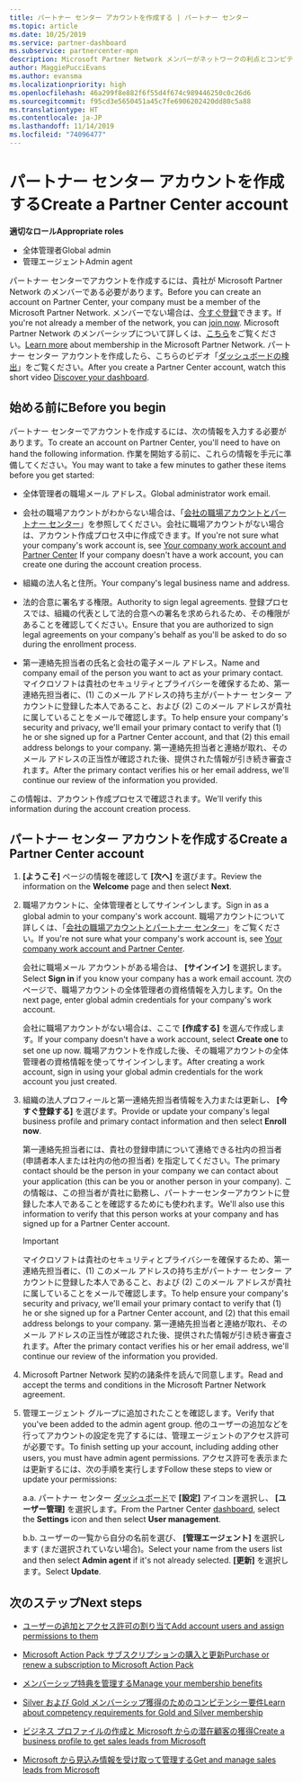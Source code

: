 ```yaml
---
title: パートナー センター アカウントを作成する | パートナー センター
ms.topic: article
ms.date: 10/25/2019
ms.service: partner-dashboard
ms.subservice: partnercenter-mpn
description: Microsoft Partner Network メンバーがネットワークの利点とコンピテンシーを管理してビジネス プロファイルを作成するには、パートナー センター アカウントを作成する必要があります。
author: MaggiePucciEvans
ms.author: evansma
ms.localizationpriority: high
ms.openlocfilehash: 46a299f8e882f6f55d4f674c989446250c0c26d6
ms.sourcegitcommit: f95cd3e5650451a45c7fe6906202420dd80c5a88
ms.translationtype: HT
ms.contentlocale: ja-JP
ms.lasthandoff: 11/14/2019
ms.locfileid: "74096477"
---
```

# <a name="create-a-partner-center-account"></a><span data-ttu-id="55f7a-103">パートナー センター アカウントを作成する</span><span class="sxs-lookup"><span data-stu-id="55f7a-103">Create a Partner Center account</span></span>

<span data-ttu-id="55f7a-104">**適切なロール**</span><span class="sxs-lookup"><span data-stu-id="55f7a-104">**Appropriate roles**</span></span>

- <span data-ttu-id="55f7a-105">全体管理者</span><span class="sxs-lookup"><span data-stu-id="55f7a-105">Global admin</span></span>
- <span data-ttu-id="55f7a-106">管理エージェント</span><span class="sxs-lookup"><span data-stu-id="55f7a-106">Admin agent</span></span>

<span data-ttu-id="55f7a-107">パートナー センターでアカウントを作成するには、貴社が Microsoft Partner Network のメンバーである必要があります。</span><span class="sxs-lookup"><span data-stu-id="55f7a-107">Before you can create an account on Partner Center, your company must be a member of the Microsoft Partner Network.</span></span> <span data-ttu-id="55f7a-108">メンバーでない場合は、[今すぐ登録](https://partners.microsoft.com/PartnerProgram/simplifiedenrollment.aspx)できます。</span><span class="sxs-lookup"><span data-stu-id="55f7a-108">If you're not already a member of the network, you can [join now](https://partners.microsoft.com/PartnerProgram/simplifiedenrollment.aspx).</span></span>  <span data-ttu-id="55f7a-109">Microsoft Partner Network のメンバーシップについて詳しくは、[こちら](https://partner.microsoft.com/membership)をご覧ください。</span><span class="sxs-lookup"><span data-stu-id="55f7a-109">[Learn more](https://partner.microsoft.com/membership) about membership in the Microsoft Partner Network.</span></span> <span data-ttu-id="55f7a-110">パートナー センター アカウントを作成したら、こちらのビデオ「[ダッシュボードの検出](https://vimeo.com/290338211)」をご覧ください。</span><span class="sxs-lookup"><span data-stu-id="55f7a-110">After you create a Partner Center account, watch this short video [Discover your dashboard](https://vimeo.com/290338211).</span></span>

## <a name="before-you-begin"></a><span data-ttu-id="55f7a-111">始める前に</span><span class="sxs-lookup"><span data-stu-id="55f7a-111">Before you begin</span></span>

<span data-ttu-id="55f7a-112">パートナー センターでアカウントを作成するには、次の情報を入力する必要があります。</span><span class="sxs-lookup"><span data-stu-id="55f7a-112">To create an account on Partner Center, you'll need to have on hand the following information.</span></span> <span data-ttu-id="55f7a-113">作業を開始する前に、これらの情報を手元に準備してください。</span><span class="sxs-lookup"><span data-stu-id="55f7a-113">You may want to take a few minutes to gather these items before you get started:</span></span>

-   <span data-ttu-id="55f7a-114">全体管理者の職場メール アドレス。</span><span class="sxs-lookup"><span data-stu-id="55f7a-114">Global administrator work email.</span></span>

-   <span data-ttu-id="55f7a-115">会社の職場アカウントがわからない場合は、「[会社の職場アカウントとパートナー センター](azure-active-directory-tenants-and-partner-center.md)」を参照してください。会社に職場アカウントがない場合は、アカウント作成プロセス中に作成できます。</span><span class="sxs-lookup"><span data-stu-id="55f7a-115">If you're not sure what your company's work account is, see [Your company work account and Partner Center](azure-active-directory-tenants-and-partner-center.md) If your company doesn't have a work account, you can create one during the account creation process.</span></span> 

-   <span data-ttu-id="55f7a-116">組織の法人名と住所。</span><span class="sxs-lookup"><span data-stu-id="55f7a-116">Your company's legal business name and address.</span></span>  

-   <span data-ttu-id="55f7a-117">法的合意に署名する権限。</span><span class="sxs-lookup"><span data-stu-id="55f7a-117">Authority to sign legal agreements.</span></span> <span data-ttu-id="55f7a-118">登録プロセスでは、組織の代表として法的合意への署名を求められるため、その権限があることを確認してください。</span><span class="sxs-lookup"><span data-stu-id="55f7a-118">Ensure that you are authorized to sign legal agreements on your company's behalf as you'll be asked to do so during the enrollment process.</span></span>

-   <span data-ttu-id="55f7a-119">第一連絡先担当者の氏名と会社の電子メール アドレス。</span><span class="sxs-lookup"><span data-stu-id="55f7a-119">Name and company email of the person you want to act as your primary contact.</span></span> <span data-ttu-id="55f7a-120">マイクロソフトは貴社のセキュリティとプライバシーを確保するため、第一連絡先担当者に、(1) このメール アドレスの持ち主がパートナー センター アカウントに登録した本人であること、および (2) このメール アドレスが貴社に属していることをメールで確認します。</span><span class="sxs-lookup"><span data-stu-id="55f7a-120">To help ensure your company's security and privacy, we'll email your primary contact to verify that (1) he or she signed up for a Partner Center account, and that (2) this email address belongs to your company.</span></span> <span data-ttu-id="55f7a-121">第一連絡先担当者と連絡が取れ、そのメール アドレスの正当性が確認された後、提供された情報が引き続き審査されます。</span><span class="sxs-lookup"><span data-stu-id="55f7a-121">After the primary contact verifies his or her email address, we'll continue our review of the information you provided.</span></span>

<span data-ttu-id="55f7a-122">この情報は、アカウント作成プロセスで確認されます。</span><span class="sxs-lookup"><span data-stu-id="55f7a-122">We'll verify this information during the account creation process.</span></span> 
 
## <a name="create-a-partner-center-account"></a><span data-ttu-id="55f7a-123">パートナー センター アカウントを作成する</span><span class="sxs-lookup"><span data-stu-id="55f7a-123">Create a Partner Center account</span></span>

1.  <span data-ttu-id="55f7a-124">**[ようこそ]** ページの情報を確認して **[次へ]** を選びます。</span><span class="sxs-lookup"><span data-stu-id="55f7a-124">Review the information on the **Welcome** page and then select **Next**.</span></span>

2.  <span data-ttu-id="55f7a-125">職場アカウントに、全体管理者としてサインインします。</span><span class="sxs-lookup"><span data-stu-id="55f7a-125">Sign in as a global admin to your company's work account.</span></span> <span data-ttu-id="55f7a-126">職場アカウントについて詳しくは、「[会社の職場アカウントとパートナー センター](azure-active-directory-tenants-and-partner-center.md)」をご覧ください。</span><span class="sxs-lookup"><span data-stu-id="55f7a-126">If you're not sure what your company's work account   is, see [Your company work account and Partner Center](azure-active-directory-tenants-and-partner-center.md).</span></span>

    <span data-ttu-id="55f7a-127">会社に職場メール アカウントがある場合は、 **[サインイン]** を選択します。</span><span class="sxs-lookup"><span data-stu-id="55f7a-127">Select **Sign in** if you know your company has a work email account.</span></span> <span data-ttu-id="55f7a-128">次のページで、職場アカウントの全体管理者の資格情報を入力します。</span><span class="sxs-lookup"><span data-stu-id="55f7a-128">On the next page, enter global admin credentials for your company's work account.</span></span> 

    <span data-ttu-id="55f7a-129">会社に職場アカウントがない場合は、ここで **[作成する]** を選んで作成します。</span><span class="sxs-lookup"><span data-stu-id="55f7a-129">If your company doesn't have a work account, select **Create one** to set one up now.</span></span> <span data-ttu-id="55f7a-130">職場アカウントを作成した後、その職場アカウントの全体管理者の資格情報を使ってサインインします。</span><span class="sxs-lookup"><span data-stu-id="55f7a-130">After creating a work account, sign in using your global admin credentials for the work account you just created.</span></span>

3.  <span data-ttu-id="55f7a-131">組織の法人プロフィールと第一連絡先担当者情報を入力または更新し、 **[今すぐ登録する]** を選びます。</span><span class="sxs-lookup"><span data-stu-id="55f7a-131">Provide or update your company's legal business profile and primary contact information and then select **Enroll now**.</span></span> 

    <span data-ttu-id="55f7a-132">第一連絡先担当者には、貴社の登録申請について連絡できる社内の担当者 (申請者本人または社内の他の担当者) を指定してください。</span><span class="sxs-lookup"><span data-stu-id="55f7a-132">The primary contact should be the person in your company we can contact about your application (this can be you or another person in your company).</span></span> <span data-ttu-id="55f7a-133">この情報は、この担当者が貴社に勤務し、パートナーセンターアカウントに登録した本人であることを確認するためにも使われます。</span><span class="sxs-lookup"><span data-stu-id="55f7a-133">We'll also use this information to verify that this person works at your company and has signed up for a Partner Center account.</span></span>

    > [!IMPORTANT]  
    > <span data-ttu-id="55f7a-134">マイクロソフトは貴社のセキュリティとプライバシーを確保するため、第一連絡先担当者に、(1) このメール アドレスの持ち主がパートナー センター アカウントに登録した本人であること、および (2) このメール アドレスが貴社に属していることをメールで確認します。</span><span class="sxs-lookup"><span data-stu-id="55f7a-134">To help ensure your company's security and privacy, we'll email your primary contact to verify that (1) he or she signed up for a Partner Center account, and (2) that this email address belongs to your company.</span></span> <span data-ttu-id="55f7a-135">第一連絡先担当者と連絡が取れ、そのメール アドレスの正当性が確認された後、提供された情報が引き続き審査されます。</span><span class="sxs-lookup"><span data-stu-id="55f7a-135">After the primary contact verifies his or her email address, we'll continue our review of the information you provided.</span></span>

4.  <span data-ttu-id="55f7a-136">Microsoft Partner Network 契約の諸条件を読んで同意します。</span><span class="sxs-lookup"><span data-stu-id="55f7a-136">Read and accept the terms and conditions in the Microsoft Partner Network agreement.</span></span> 

5.  <span data-ttu-id="55f7a-137">管理エージェント グループに追加されたことを確認します。</span><span class="sxs-lookup"><span data-stu-id="55f7a-137">Verify that you've been added to the admin agent group.</span></span> <span data-ttu-id="55f7a-138">他のユーザーの追加などを行ってアカウントの設定を完了するには、管理エージェントのアクセス許可が必要です。</span><span class="sxs-lookup"><span data-stu-id="55f7a-138">To finish setting up your account, including adding other users, you must have admin agent permissions.</span></span> <span data-ttu-id="55f7a-139">アクセス許可を表示または更新するには、次の手順を実行します</span><span class="sxs-lookup"><span data-stu-id="55f7a-139">Follow these steps to view or update your permissions:</span></span>

    <span data-ttu-id="55f7a-140">a.</span><span class="sxs-lookup"><span data-stu-id="55f7a-140">a.</span></span> <span data-ttu-id="55f7a-141">パートナー センター [ダッシュボード](https://partner.microsoft.com/dashboard/home**)で **[設定]** アイコンを選択し、 **[ユーザー管理]** を選択します。</span><span class="sxs-lookup"><span data-stu-id="55f7a-141">From the Partner Center [dashboard](https://partner.microsoft.com/dashboard/home**), select the **Settings** icon and then select **User management**.</span></span>  

    <span data-ttu-id="55f7a-142">b.</span><span class="sxs-lookup"><span data-stu-id="55f7a-142">b.</span></span> <span data-ttu-id="55f7a-143">ユーザーの一覧から自分の名前を選び、 **[管理エージェント]** を選択します (まだ選択されていない場合)。</span><span class="sxs-lookup"><span data-stu-id="55f7a-143">Select your name from the users list and then select **Admin agent** if it's not already selected.</span></span> <span data-ttu-id="55f7a-144">**[更新]** を選択します。</span><span class="sxs-lookup"><span data-stu-id="55f7a-144">Select **Update**.</span></span>  

## <a name="next-steps"></a><span data-ttu-id="55f7a-145">次のステップ</span><span class="sxs-lookup"><span data-stu-id="55f7a-145">Next steps</span></span>

-   [<span data-ttu-id="55f7a-146">ユーザーの追加とアクセス許可の割り当て</span><span class="sxs-lookup"><span data-stu-id="55f7a-146">Add account users and assign permissions to them</span></span>](create-user-accounts-and-set-permissions.md)

-   [<span data-ttu-id="55f7a-147">Microsoft Action Pack サブスクリプションの購入と更新</span><span class="sxs-lookup"><span data-stu-id="55f7a-147">Purchase or renew a subscription to Microsoft Action Pack</span></span>](mpn-get-action-pack.md)

-   [<span data-ttu-id="55f7a-148">メンバーシップ特典を管理する</span><span class="sxs-lookup"><span data-stu-id="55f7a-148">Manage your membership benefits</span></span>](manage-your-partner-network-benefits.md)

-   [<span data-ttu-id="55f7a-149">Silver および Gold メンバーシップ獲得のためのコンピテンシー要件</span><span class="sxs-lookup"><span data-stu-id="55f7a-149">Learn about competency requirements for Gold and Silver membership</span></span>](https://partner.microsoft.com/membership/competencies)

-   [<span data-ttu-id="55f7a-150">ビジネス プロファイルの作成と Microsoft からの潜在顧客の獲得</span><span class="sxs-lookup"><span data-stu-id="55f7a-150">Create a business profile to get sales leads from Microsoft</span></span>](create-a-marketing-profile.md)

-   [<span data-ttu-id="55f7a-151">Microsoft から見込み情報を受け取って管理する</span><span class="sxs-lookup"><span data-stu-id="55f7a-151">Get and manage sales leads from Microsoft</span></span>](responding-to-referrals.md)
